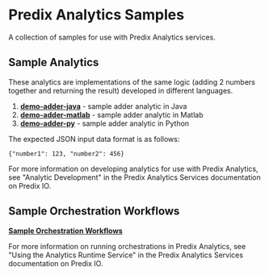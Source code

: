 # Predix Analytics Samples

A collection of samples for use with Predix Analytics services.

## Sample Analytics

These analytics are implementations of the same logic (adding 2 numbers together and returning the result) developed in different languages.

1. **[demo-adder-java](demo-adder-java)** - sample adder analytic in Java
2. **[demo-adder-matlab](demo-adder-matlab)** - sample adder analytic in Matlab 
3. **[demo-adder-py](demo-adder-py)** - sample adder analytic in Python 

The expected JSON input data format is as follows:

`{"number1": 123, "number2": 456}`

For more information on developing analytics for use with Predix Analytics, see "Analytic Development" in the Predix Analytics Services documentation on Predix IO. 

## Sample Orchestration Workflows

**[Sample Orchestration Workflows](orchestrations)**

For more information on running orchestrations in Predix Analytics, see "Using the Analytics Runtime Service" in the Predix Analytics Services documentation on Predix IO. 